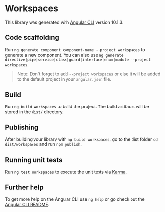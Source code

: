 # Workspaces

This library was generated with [Angular CLI](https://github.com/angular/angular-cli) version 10.1.3.

## Code scaffolding

Run `ng generate component component-name --project workspaces` to generate a new component. You can also use `ng generate directive|pipe|service|class|guard|interface|enum|module --project workspaces`.
> Note: Don't forget to add `--project workspaces` or else it will be added to the default project in your `angular.json` file. 

## Build

Run `ng build workspaces` to build the project. The build artifacts will be stored in the `dist/` directory.

## Publishing

After building your library with `ng build workspaces`, go to the dist folder `cd dist/workspaces` and run `npm publish`.

## Running unit tests

Run `ng test workspaces` to execute the unit tests via [Karma](https://karma-runner.github.io).

## Further help

To get more help on the Angular CLI use `ng help` or go check out the [Angular CLI README](https://github.com/angular/angular-cli/blob/master/README.md).
